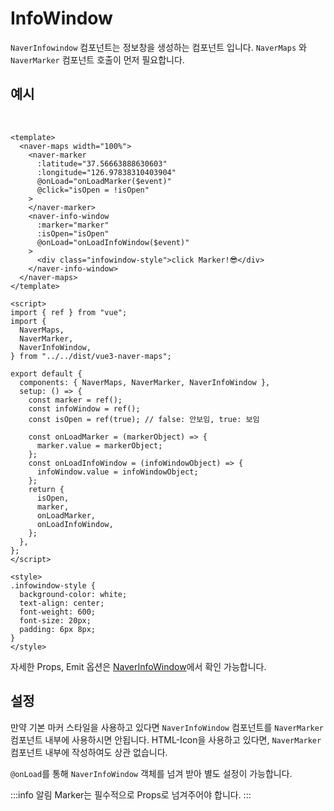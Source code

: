 # InfoWindow

`NaverInfowindow` 컴포넌트는 정보창을 생성하는 컴포넌트 입니다. `NaverMaps` 와 `NaverMarker` 컴포넌트 호출이 먼저 필요합니다.

## 예시

\
<naver-info-window />

```vue
<template>
  <naver-maps width="100%">
    <naver-marker
      :latitude="37.56663888630603"
      :longitude="126.97838310403904"
      @onLoad="onLoadMarker($event)"
      @click="isOpen = !isOpen"
    >
    </naver-marker>
    <naver-info-window
      :marker="marker"
      :isOpen="isOpen"
      @onLoad="onLoadInfoWindow($event)"
    >
      <div class="infowindow-style">click Marker!😎</div>
    </naver-info-window>
  </naver-maps>
</template>

<script>
import { ref } from "vue";
import {
  NaverMaps,
  NaverMarker,
  NaverInfoWindow,
} from "../../dist/vue3-naver-maps";

export default {
  components: { NaverMaps, NaverMarker, NaverInfoWindow },
  setup: () => {
    const marker = ref();
    const infoWindow = ref();
    const isOpen = ref(true); // false: 안보임, true: 보임

    const onLoadMarker = (markerObject) => {
      marker.value = markerObject;
    };
    const onLoadInfoWindow = (infoWindowObject) => {
      infoWindow.value = infoWindowObject;
    };
    return {
      isOpen,
      marker,
      onLoadMarker,
      onLoadInfoWindow,
    };
  },
};
</script>

<style>
.infowindow-style {
  background-color: white;
  text-align: center;
  font-weight: 600;
  font-size: 20px;
  padding: 6px 8px;
}
</style>
```

자세한 Props, Emit 옵션은 [NaverInfoWindow](../api/#naverinfowindow)에서 확인 가능합니다.

## 설정

만약 기본 마커 스타일을 사용하고 있다면 `NaverInfoWindow` 컴포넌트를 `NaverMarker` 컴포넌트 내부에 사용하시면 안됩니다. HTML-Icon을 사용하고 있다면, `NaverMarker` 컴포넌트 내부에 작성하여도 상관 없습니다.

`@onLoad`를 통해 `NaverInfoWindow` 객체를 넘겨 받아 별도 설정이 가능합니다.

:::info 알림
Marker는 필수적으로 Props로 넘겨주어야 합니다.
:::
